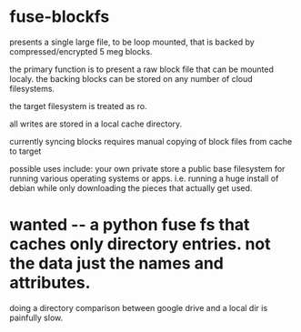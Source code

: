 # fuse-blockfs
presents a single large file, to be loop mounted, that is backed by compressed/encrypted 5 meg blocks.

the primary function is to present a raw block file that can be mounted localy.
the backing blocks can be stored on any number of cloud filesystems.

the target filesystem is treated as ro.

all writes are stored in a local cache directory.

currently syncing blocks requires manual copying of block files from cache to target

possible uses include:
  your own private store
  a public base filesystem for running various operating systems or apps.   i.e. running a huge install of debian while only downloading the pieces that actually get used.

# wanted -- a python fuse fs that caches only directory entries.  not the data just the names and attributes.
doing a directory comparison between google drive and a local dir is painfully slow.
